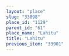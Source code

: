 ```yaml
---
layout: "place"
slug: "33898"
place_id: "1129"
parent_id: "61"
place_name: "Lahitu"
title: "Lahitu"
previous_item: "33901"
---
```

